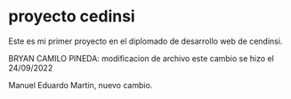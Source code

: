 
# proyecto cedinsi

Este es mi primer proyecto en el diplomado de desarrollo web de cendinsi.

BRYAN CAMILO PINEDA: modificacion de archivo
este cambio se hizo el 24/09/2022

Manuel Eduardo Martin, nuevo cambio.
